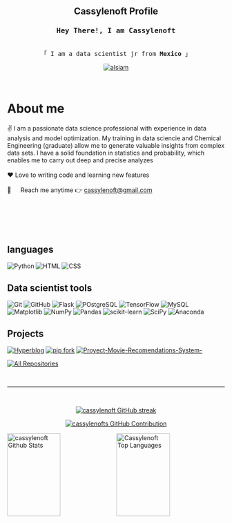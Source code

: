 <!-- Title -->
<h2 align="center">
  Cassylenoft Profile
  
</h2>

<!-- Intro  -->
<h3 align="center">
        <samp> Hey There!, I am Cassylenoft
               </samp>
</h3>


<p align="center"> 
  <samp>   
    <br>
    「 I am a data scientist jr from <b>Mexico</b> 」
    <br>
  </samp>
</p>

<p align="center">
 <a href="https://linkedin.com/in/carlosm1698" target="_blank">
  <img src="https://img.shields.io/badge/LinkedIn-0077B5?style=for-the-badge&logo=linkedin&logoColor=white" alt="alsiam"/>
 </a>
</p>
<br />

<!-- About Section -->
 # About me
 
<p>

  
 ✌️ I am a passionate data science professional with experience in data analysis and model optimization.
 My training in data sciencie and Chemical Engineering (graduate) allow me to generate valuable insights from complex data sets. 
 I have a solid foundation in statistics and probability, which enables me to carry out deep and precise analyzes<br></br>
 ❤️  Love to writing code and learning new features<br/><br/>
 📧 &emsp; Reach me anytime :point_right: cassylenoft@gmail.com<br/><br/>

</p>

<br/>
<br/>
<br/>

## languages

![Python](https://img.shields.io/badge/Python-3776AB?style=for-the-badge&logo=python&logoColor=white)
![HTML](https://img.shields.io/badge/HTML5-E34F26?style=for-the-badge&logo=html5&logoColor=white)
![CSS](	https://img.shields.io/badge/CSS-239120?&style=for-the-badge&logo=css3&logoColor=white)
<br/>

## Data scientist tools

![Git](https://img.shields.io/badge/Git-F05032?style=for-the-badge&logo=git&logoColor=white)
![GitHub](https://img.shields.io/badge/github-%23121011.svg?style=for-the-badge&logo=github&logoColor=white)
![Flask](	https://img.shields.io/badge/Flask-000000?style=for-the-badge&logo=flask&logoColor=white)
![POstgreSQL](https://img.shields.io/badge/PostgreSQL-316192?style=for-the-badge&logo=postgresql&logoColor=white)
![TensorFlow](https://img.shields.io/badge/TensorFlow-FF6F00?style=for-the-badge&logo=tensorflow&logoColor=white)
![MySQL](https://img.shields.io/badge/MySQL-005C84?style=for-the-badge&logo=mysql&logoColor=white)
![Matplotlib](https://img.shields.io/badge/Matplotlib-%23ffffff.svg?style=for-the-badge&logo=Matplotlib&logoColor=black)
![NumPy](https://img.shields.io/badge/numpy-%23013243.svg?style=for-the-badge&logo=numpy&logoColor=white)
![Pandas](https://img.shields.io/badge/pandas-%23150458.svg?style=for-the-badge&logo=pandas&logoColor=white)
![scikit-learn](https://img.shields.io/badge/scikit--learn-%23F7931E.svg?style=for-the-badge&logo=scikit-learn&logoColor=white)
![SciPy](https://img.shields.io/badge/SciPy-%230C55A5.svg?style=for-the-badge&logo=scipy&logoColor=%white)
![Anaconda](https://img.shields.io/badge/Anaconda-%2344A833.svg?style=for-the-badge&logo=anaconda&logoColor=white)
<br/>

## Projects 
[![Hyperblog](https://github-readme-stats.vercel.app/api/pin/?username=cassylenoft&repo=hyperblog&border_color=7F3FBF&bg_color=0D1117&title_color=C9D1D9&text_color=8B949E&icon_color=7F3FBF)](https://github.com/cassylenoft/hyperblog)
[![pip fork](https://github-readme-stats.vercel.app/api/pin/?username=cassylenoft&repo=curso-python-pip-fork&border_color=7F3FBF&bg_color=0D1117&title_color=C9D1D9&text_color=8B949E&icon_color=7F3FBF)](https://github.com/cassylenoft/curso-python-pip-fork)
[![Proyect-Movie-Recomendations-System-](https://github-readme-stats.vercel.app/api/pin/?username=Josellut&repo=Proyect-Movie-Recomendations-System-&border_color=7F3FBF&bg_color=0D1117&title_color=C9D1D9&text_color=8B949E&icon_color=7F3FBF)](https://github.com/Jossellu/Proyect-Movie-Recomendations-System-)


<p align="left">
  <a href="https://github.com/cassylenoft?tab=repositories" target="_blank"><img alt="All Repositories" title="All Repositories" src="https://img.shields.io/badge/-All%20Repos-2962FF?style=for-the-badge&logo=koding&logoColor=white"/></a>
</p>

<br/>
<hr/>
<br/>

<p align="center">
  <a href="https://github.com/cassylenoft">
    <img src="https://github-readme-streak-stats.herokuapp.com/?user=alsiam&theme=radical&border=7F3FBF&background=0D1117" alt="cassylenoft GitHub streak"/>
  </a>
</p>

<p align="center">
  <a href="https://github.com/cassylenoft">
    <img src="https://github-profile-summary-cards.vercel.app/api/cards/profile-details?username=cassylenoft&theme=radical" alt="cassylenofts GitHub Contribution"/>
  </a>
</p>

<a> 
    <a href="https://github.com/cassylenoft"><img alt="cassylenoft Github Stats" src="https://denvercoder1-github-readme-stats.vercel.app/api?username=cassylenoft&show_icons=true&count_private=true&theme=react&border_color=7F3FBF&bg_color=0D1117&title_color=F85D7F&icon_color=F8D866" height="192px" width="49.5%"/></a>
  <a href="https://github.com/cassylenoft"><img alt="Cassylenoft Top Languages" src="https://denvercoder1-github-readme-stats.vercel.app/api/top-langs/?username=cassylenoft&langs_count=8&layout=compact&theme=react&border_color=7F3FBF&bg_color=0D1117&title_color=F85D7F&icon_color=F8D866" height="192px" width="49.5%"/></a>
  <br/>
</a>

